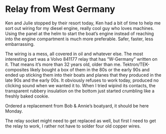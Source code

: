 # Relay from West Germany

Ken and Julie stopped by their resort today, Ken had a bit of time to help me sort out wiring for my diesel engine, really cool guy who loves machines.  Using the panel at the helm to start the boat’s engine instead of reaching into the engine compartment is much more preferable.  Safer, faster, less embarrassing.

The wiring is a mess, all covered in oil and whatever else.  The most interesting part was a Volvo 841177 relay that has “W-Germany” written on it.  That means it’s more than 32 years old, older than me.  Tektron/TEK-composites likely bought a box of them in the 80s or the early 90s and ended up sticking them into their boats and planes that they produced in the late 90s and the early 00s.  It obviously refuses to work today, produced no clicking sound when we wanted it to.
When I tried wipind its contacts, the transparent rubbery insulation on the bottom just started crumbling like a freshly baked cookie.

Ordered a replacement from Bob & Annie’s boatyard, it should be here Monday.

The relay socket might need to get replaced as well, but first I need to get the relay to work, I rather not have to solder four old copper wires.
